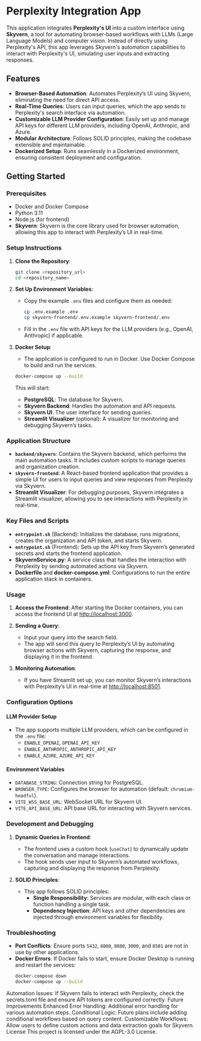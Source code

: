 # Perplexity Integration App

This application integrates **Perplexity's UI** into a custom interface using **Skyvern**, a tool for automating browser-based workflows with LLMs (Large Language Models) and computer vision. Instead of directly using Perplexity's API, this app leverages Skyvern's automation capabilities to interact with Perplexity's UI, simulating user inputs and extracting responses.

## Features

- **Browser-Based Automation**: Automates Perplexity’s UI using Skyvern, eliminating the need for direct API access.
- **Real-Time Queries**: Users can input queries, which the app sends to Perplexity's search interface via automation.
- **Customizable LLM Provider Configuration**: Easily set up and manage API keys for different LLM providers, including OpenAI, Anthropic, and Azure.
- **Modular Architecture**: Follows SOLID principles, making the codebase extensible and maintainable.
- **Dockerized Setup**: Runs seamlessly in a Dockerized environment, ensuring consistent deployment and configuration.

## Getting Started

### Prerequisites

- Docker and Docker Compose
- Python 3.11
- Node.js (for frontend)
- **Skyvern**: Skyvern is the core library used for browser automation, allowing this app to interact with Perplexity’s UI in real-time.

### Setup Instructions

1. **Clone the Repository**:
    ```bash
    git clone <repository_url>
    cd <repository_name>
    ```

2. **Set Up Environment Variables**:
    - Copy the example `.env` files and configure them as needed:
      ```bash
      cp .env.example .env
      cp skyvern-frontend/.env.example skyvern-frontend/.env
      ```
    - Fill in the `.env` file with API keys for the LLM providers (e.g., OpenAI, Anthropic) if applicable.

3. **Docker Setup**:
    - The application is configured to run in Docker. Use Docker Compose to build and run the services.

    ```bash
    docker-compose up --build
    ```

    This will start:
    - **PostgreSQL**: The database for Skyvern.
    - **Skyvern Backend**: Handles the automation and API requests.
    - **Skyvern UI**: The user interface for sending queries.
    - **Streamlit Visualizer** (optional): A visualizer for monitoring and debugging Skyvern’s tasks.

### Application Structure

- **`backend/skyvern`**: Contains the Skyvern backend, which performs the main automation tasks. It includes custom scripts to manage queries and organization creation.
- **`skyvern-frontend`**: A React-based frontend application that provides a simple UI for users to input queries and view responses from Perplexity via Skyvern.
- **Streamlit Visualizer**: For debugging purposes, Skyvern integrates a Streamlit visualizer, allowing you to see interactions with Perplexity in real-time.

### Key Files and Scripts

- **`entrypoint.sh`** (Backend): Initializes the database, runs migrations, creates the organization and API token, and starts Skyvern.
- **`entrypoint.sh`** (Frontend): Sets up the API key from Skyvern’s generated secrets and starts the frontend application.
- **SkyvernService.py**: A service class that handles the interaction with Perplexity by sending automated actions via Skyvern.
- **Dockerfile** and **docker-compose.yml**: Configurations to run the entire application stack in containers.

### Usage

1. **Access the Frontend**:
   After starting the Docker containers, you can access the frontend UI at [http://localhost:3000](http://localhost:3000).

2. **Sending a Query**:
   - Input your query into the search field.
   - The app will send this query to Perplexity’s UI by automating browser actions with Skyvern, capturing the response, and displaying it in the frontend.

3. **Monitoring Automation**:
   - If you have Streamlit set up, you can monitor Skyvern’s interactions with Perplexity’s UI in real-time at [http://localhost:8501](http://localhost:8501).

### Configuration Options

#### LLM Provider Setup
- The app supports multiple LLM providers, which can be configured in the `.env` file:
  - `ENABLE_OPENAI`, `OPENAI_API_KEY`
  - `ENABLE_ANTHROPIC`, `ANTHROPIC_API_KEY`
  - `ENABLE_AZURE`, `AZURE_API_KEY`

#### Environment Variables
- `DATABASE_STRING`: Connection string for PostgreSQL.
- `BROWSER_TYPE`: Configures the browser for automation (default: `chromium-headful`).
- `VITE_WSS_BASE_URL`: WebSocket URL for Skyvern UI.
- `VITE_API_BASE_URL`: API base URL for interacting with Skyvern services.

### Development and Debugging

1. **Dynamic Queries in Frontend**:
   - The frontend uses a custom hook (`useChat`) to dynamically update the conversation and manage interactions.
   - The hook sends user input to Skyvern’s automated workflows, capturing and displaying the response from Perplexity.

2. **SOLID Principles**:
   - This app follows SOLID principles:
     - **Single Responsibility**: Services are modular, with each class or function handling a single task.
     - **Dependency Injection**: API keys and other dependencies are injected through environment variables for flexibility.

### Troubleshooting

- **Port Conflicts**: Ensure ports `5432`, `8000`, `8080`, `3000`, and `8501` are not in use by other applications.
- **Docker Errors**: If Docker fails to start, ensure Docker Desktop is running and restart the services:
  ```bash
  docker-compose down
  docker-compose up --build
Automation Issues: If Skyvern fails to interact with Perplexity, check the secrets.toml file and ensure API tokens are configured correctly.
Future Improvements
Enhanced Error Handling: Additional error handling for various automation steps.
Conditional Logic: Future plans include adding conditional workflows based on query content.
Customizable Workflows: Allow users to define custom actions and data extraction goals for Skyvern.
License
This project is licensed under the AGPL-3.0 License.

